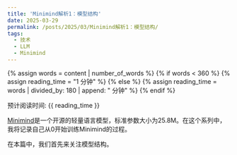 ```yaml
---
title: 'Minimind解析1：模型结构'
date: 2025-03-29
permalink: /posts/2025/03/Minimind解析1：模型结构/
tags:
  - 技术
  - LLM
  - Minimind
---
```


{% assign words = content | number_of_words %}
{% if words < 360 %}
  {% assign reading_time = "1 分钟" %}
{% else %}
  {% assign reading_time = words | divided_by: 180 | append: " 分钟" %}
{% endif %}

<span class="reading-time" title="预计阅读时间">
  预计阅读时间: {{ reading_time }}
</span>

[Minimind](https://github.com/jingyaogong/minimind)是一个开源的轻量语言模型，标准参数大小为25.8M。在这个系列中，我将记录自己从0开始训练Minimind的过程。

在本篇中，我们首先来关注模型结构。